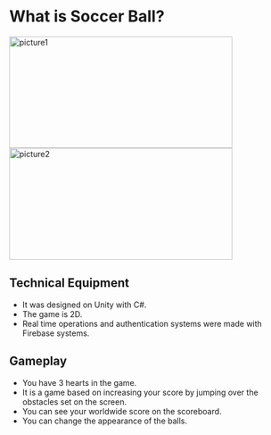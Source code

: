 # What is Soccer Ball?


<p>
<img src="https://i.ibb.co/Dr8yD5v/picture1.jpg" alt="picture1"  width="400" height="200"/>
<img src="https://i.ibb.co/Dg9XmZ2/unnamed-1.jpg" alt="picture2" width="400" height="200" />
</p>


## Technical Equipment

- It was designed on Unity with C#.
- The game is 2D.
- Real time operations and authentication systems were made with Firebase systems.



## Gameplay

- You have 3 hearts in the game.
- It is a game based on increasing your score by jumping over the obstacles set on the screen.
- You can see your worldwide score on the scoreboard.
- You can change the appearance of the balls.





